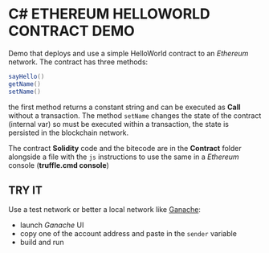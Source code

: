 # C# ETHEREUM HELLOWORLD CONTRACT DEMO

Demo that deploys and use a simple HelloWorld contract to an *Ethereum* network.
The contract has three methods:

```csharp
sayHello()
getName()
setName()
```

the first method returns a constant string and can be executed as **Call** without a transaction.
The method `setName` changes the state of the contract (internal var) so must be executed within a transaction, the state is persisted in the blockchain network.

The contract **Solidity** code and the bitecode are in the **Contract** folder alongside a file with the `js` instructions to use the same in a *Ethereum* console (**truffle.cmd console**)

## TRY IT

Use a test network or better a local network like [Ganache](http://truffleframework.com/ganache/):

- launch *Ganache* UI
- copy one of the account address and paste in the `sender` variable
- build and run
